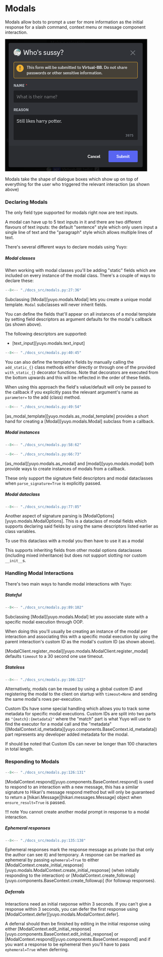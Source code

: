 # Modals

Modals allow bots to prompt a user for more information as the initial response
for a slash command, context menu or message component interaction.

![modal example](./images/modal_example.png)

Modals take the shape of dialogue boxes which show up on top of everything for
the user who triggered the relevant interaction (as shown above)

### Declaring Modals

The only field type supported for modals right now are text inputs.

A modal can have up to 5 text inputs in it and there are two different
flavours of text inputs: the default "sentence" style which only users
input a single line of text and the "paragraph" style which allows
multiple lines of text.

There's several different ways to declare modals using Yuyo:

##### Modal classes

When working with modal classes you'll be adding "static" fields which are
included on every instance of the modal class. There's a couple of ways to
declare these:

```py
--8<-- "./docs_src/modals.py:27:36"
```

Subclassing [Modal][yuyo.modals.Modal] lets you create a unique modal template.
`Modal` subclasses will never inherit fields.

You can define the fields that'll appear on all instances of a modal template
by setting field descriptors as argument defaults for the modal's callback
(as shown above).

The following descriptors are supported:

* [text_input][yuyo.modals.text_input]

```py
--8<-- "./docs_src/modals.py:40:45"
```

You can also define the template's fields by manually calling the `add_static_{}`
class methods either directly or through one of the provided `with_static_{}`
decorator functions. Note that decorators are executed from the bottom upwards
and this will be reflected in the order of these fields.

When using this approach the field's value/default will only be passed to the
callback if you explicitly pass the relevant argument's name as `parameter=` to
the add (class) method.

```py
--8<-- "./docs_src/modals.py:49:54"
```

[as_modal_template][yuyo.modals.as_modal_template] provides a short hand for
creating a [Modal][yuyo.modals.Modal] subclass from a callback.

##### Modal instances

```py
--8<-- "./docs_src/modals.py:58:62"
```

```py
--8<-- "./docs_src/modals.py:66:73"
```

[as_modal][yuyo.modals.as_modal] and [modal][yuyo.modals.modal] both provide
ways to create instances of modals from a callback.

These only support the signature field descriptors and modal dataclasses when
`parse_signature=True` is explicitly passed.

##### Modal dataclass

```py
--8<-- "./docs_src/modals.py:77:85"
```

Another aspect of signature parsing is [ModalOptions][yuyo.modals.ModalOptions].
This is a dataclass of modal fields which supports declaring said fields by
using the same descriptors listed earlier as class variables.

To use this dataclass with a modal you then have to use it as a modal

This supports inheriting fields from other modal options dataclasses (including
mixed inheritance) but does not support slotting nor custom `__init__`s.

### Handling Modal Interactions

There's two main ways to handle modal interactions with Yuyo:

##### Stateful

```py
--8<-- "./docs_src/modals.py:89:102"
```

Subclassing [Modal][yuyo.modals.Modal] let you associate state with a specific
modal execution through OOP.

When doing this you'll usually be creating an instance of the modal per
interaction and associating this with a specific modal execution by using
the parent interaction's custom ID as the modal's custom ID (as shown above).

[ModalClient.register_modal][yuyo.modals.ModalClient.register_modal] defaults
`timeout` to a 30 second one use timeout.

##### Stateless

```py
--8<-- "./docs_src/modals.py:106:122"
```

Alternatively, modals can be reused by using a global custom ID and registering the
modal to the client on startup with `timeout=None` and sending the same modal's
rows per-execution.

Custom IDs have some special handling which allows you to track some metadata
for specific modal executions. Custom IDs are split into two parts as
`"{match}:{metadata}"` where the "match" part is what Yuyo will use to find the
executor for a modal call and the "metadata"
([ModalContext.id_metadata][yuyo.components.BaseContext.id_metadata]) part
represents any developer added metadata for the modal.

If should be noted that Custom IDs can never be longer than 100 characters in
total length.

### Responding to Modals

```py
--8<-- "./docs_src/modals.py:126:131"
```

[ModalContext.respond][yuyo.components.BaseContext.respond] is used to
respond to an interaction with a new message, this has a similar signature
to Hikari's message respond method but will only be guaranteed to return a
[hikari.Message][hikari.messages.Message] object when `ensure_result=True` is
passed.

!!! note
    You cannot create another modal prompt in response to a modal interaction.

##### Ephemeral responses

```py
--8<-- "./docs_src/modals.py:135:138"
```

Ephemeral responses mark the response message as private (so that only the
author can see it) and temporary. A response can be marked as ephemeral by
passing `ephemeral=True` to either
[ModalContext.create_initial_response][yuyo.modals.ModalContext.create_initial_response]
(when initially responding to the interaction) or
[ModalContext.create_followup][yuyo.components.BaseContext.create_followup]
(for followup responses).

##### Deferrals

Interactions need an initial rseponse within 3 seconds. If you can't give a
response within 3 seconds, you can defer the first response using
[ModalContext.defer][yuyo.modals.ModalContext.defer].

A deferral should then be finished by editing in the initial response using either
[ModalContext.edit_initial_response][yuyo.components.BaseContext.edit_initial_response]
or [ModalContext.respond][yuyo.components.BaseContext.respond] and if you
want a response to be ephemeral then you'll have to pass `ephemeral=True` when
deferring.
